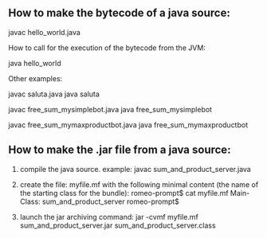 ## How to make the bytecode of a java source:

javac hello_world.java

How to call for the execution of the bytecode from the JVM:

java hello_world

Other examples:

javac saluta.java
java saluta

javac free_sum_mysimplebot.java
java free_sum_mysimplebot

javac free_sum_mymaxproductbot.java
java free_sum_mymaxproductbot

## How to make the .jar file from a java source:

1. compile the java source.
   example:
      javac sum_and_product_server.java 

2. create the file:
      myfile.mf
   with the following minimal content (the name of the starting class for the bundle):
romeo-prompt$ cat myfile.mf
Main-Class: sum_and_product_server
romeo-prompt$

3. launch the jar archiving command:
      jar -cvmf myfile.mf sum_and_product_server.jar sum_and_product_server.class 

